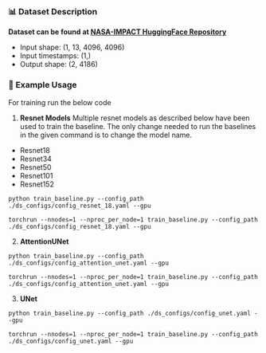 
### 📊 Dataset Description

**Dataset can be found at [NASA-IMPACT HuggingFace Repository](https://huggingface.co/datasets/nasa-impact/surya-bench-coronal-extrapolation)**

- Input shape: (1, 13, 4096, 4096)
- Input timestamps: (1,)
- Output shape: (2, 4186)


### 🚀 Example Usage

For training run the below code

1. **Resnet Models**
Multiple resnet models as described below have been used to train the baseline. The only change needed to run the baselines in the given command is to change the model name.
- Resnet18
- Resnet34
- Resnet50
- Resnet101
- Resnet152
```
python train_baseline.py --config_path ./ds_configs/config_resnet_18.yaml --gpu 
```

```
torchrun --nnodes=1 --nproc_per_node=1 train_baseline.py --config_path ./ds_configs/config_resnet_18.yaml --gpu
```

2. **AttentionUNet**
```
python train_baseline.py --config_path ./ds_configs/config_attention_unet.yaml --gpu 
```

```
torchrun --nnodes=1 --nproc_per_node=1 train_baseline.py --config_path ./ds_configs/config_attention_unet.yaml --gpu
```

3. **UNet**
```
python train_baseline.py --config_path ./ds_configs/config_unet.yaml --gpu 
```

```
torchrun --nnodes=1 --nproc_per_node=1 train_baseline.py --config_path ./ds_configs/config_unet.yaml --gpu
```